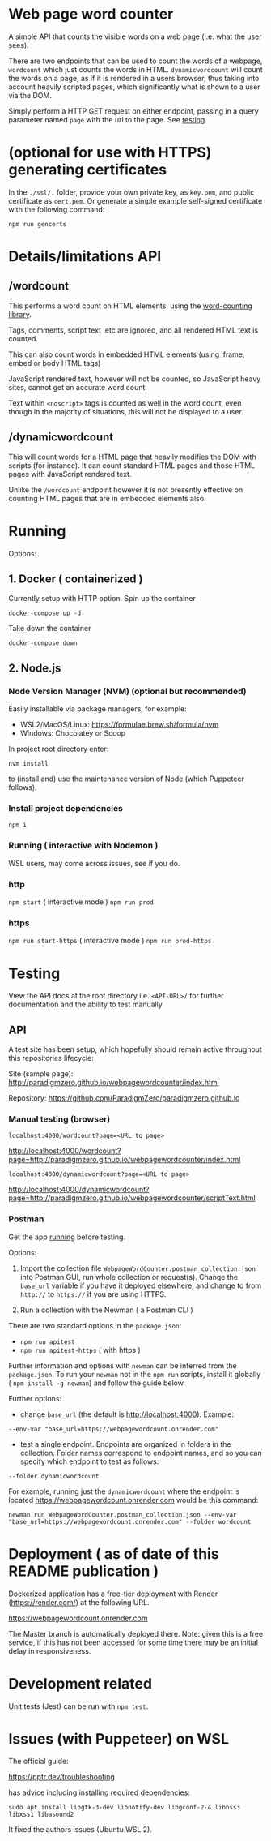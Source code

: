 # Web page word counter

A simple API that counts the visible words on a web page (i.e. what the user sees).

There are two endpoints that can be used to count the words of a webpage, `wordcount` which just counts the words in HTML. `dynamicwordcount` will count the words on a page, as if it is rendered in a users browser, thus taking into account heavily scripted pages, which significantly what is shown to a user via the DOM.

Simply perform a HTTP GET request on either endpoint, passing in a query parameter named `page` with the url to the page. See [testing](#testing).

# (optional for use with HTTPS) generating certificates

In the `./ssl/.` folder, provide your own private key, as `key.pem`, and public certificate as `cert.pem`. Or generate a simple example self-signed certificate with the following command:

`npm run gencerts`

# Details/limitations API

## /wordcount

This performs a word count on HTML elements, using the [word-counting library](https://www.npmjs.com/package/word-counting/).

Tags, comments, script text .etc are ignored, and all rendered HTML text is counted.

This can also count words in embedded HTML elements (using iframe, embed or body HTML tags)

JavaScript rendered text, however will not be counted, so JavaScript heavy sites, cannot get an accurate word count.

Text within `<noscript>` tags is counted as well in the word count, even though in the majority of situations, this will not be displayed to a user.

## /dynamicwordcount

This will count words for a HTML page that heavily modifies the DOM with scripts (for instance). It can count standard HTML pages and those HTML pages with JavaScript rendered text.

Unlike the `/wordcount` endpoint however it is not presently effective on counting HTML pages that are in embedded elements also.

# Running

Options:

## 1. Docker ( containerized )

Currently setup with HTTP option. Spin up the container

`docker-compose up -d`

Take down the container

`docker-compose down`

## 2. Node.js

### Node Version Manager (NVM) (optional but recommended)

Easily installable via package managers, for example:

- WSL2/MacOS/Linux: <https://formulae.brew.sh/formula/nvm>
- Windows: Chocolatey or Scoop

In project root directory enter:

`nvm install`

to (install and) use the maintenance version of Node (which Puppeteer follows). 

### Install project dependencies

`npm i`

### Running ( interactive with Nodemon )

WSL users, may come across issues, see if you do.

### http

`npm start` ( interactive mode )
`npm run prod`

### https

`npm run start-https` ( interactive mode )
`npm run prod-https`

# Testing

View the API docs at the root directory i.e. `<API-URL>/` for further documentation and the ability to test manually

## API

A test site has been setup, which hopefully should remain active throughout this repositories lifecycle:

Site (sample page):
<http://paradigmzero.github.io/webpagewordcounter/index.html>

Repository:
<https://github.com/ParadigmZero/paradigmzero.github.io>

### Manual testing (browser)

`localhost:4000/wordcount?page=<URL to page>`

<http://localhost:4000/wordcount?page=http://paradigmzero.github.io/webpagewordcounter/index.html>

`localhost:4000/dynamicwordcount?page=<URL to page>`

<http://localhost:4000/dynamicwordcount?page=http://paradigmzero.github.io/webpagewordcounter/scriptText.html>


### Postman

Get the app [running](#running) before testing.

Options:

1. Import the collection file `WebpageWordCounter.postman_collection.json` into Postman GUI, run whole collection or request(s). Change the `base_url` variable if you have it deployed elsewhere, and change to from `http://` to `https://` if you are using HTTPS.

2. Run a collection with the Newman ( a Postman CLI )

There are two standard options in the `package.json`:
- `npm run apitest`
- `npm run apitest-https` ( with https )

Further information and options with `newman` can be inferred from the `package.json`. To run your `newman` not in the `npm run` scripts, install it globally ( `npm install -g newman`) and follow the guide below.

Further options:

- change `base_url` (the default is <http://localhost:4000>). Example:

`--env-var "base_url=https://webpagewordcount.onrender.com"`

- test a single endpoint. Endpoints are organized in folders in the collection. Folder names correspond to endpoint names, and so you can specify which endpoint to test as follows:

`--folder dynamicwordcount`

For example, running just the `dynamicwordcount` where the endpoint is located <https://webpagewordcount.onrender.com> would be this command:

`newman run WebpageWordCounter.postman_collection.json --env-var "base_url=https://webpagewordcount.onrender.com" --folder wordcount`

# Deployment ( as of date of this README publication )

Dockerized application has a free-tier deployment with Render (<https://render.com/>) at the following URL.

<https://webpagewordcount.onrender.com>

The Master branch is automatically deployed there. Note: given this is a free service, if this has not been accessed for some time there may be an initial delay in responsiveness.

# Development related

Unit tests (Jest) can be run with `npm test`.

# Issues (with Puppeteer) on WSL

The official guide:

<https://pptr.dev/troubleshooting>

has advice including installing required dependencies:

`sudo apt install libgtk-3-dev libnotify-dev libgconf-2-4 libnss3 libxss1 libasound2`

It fixed the authors issues (Ubuntu WSL 2).
